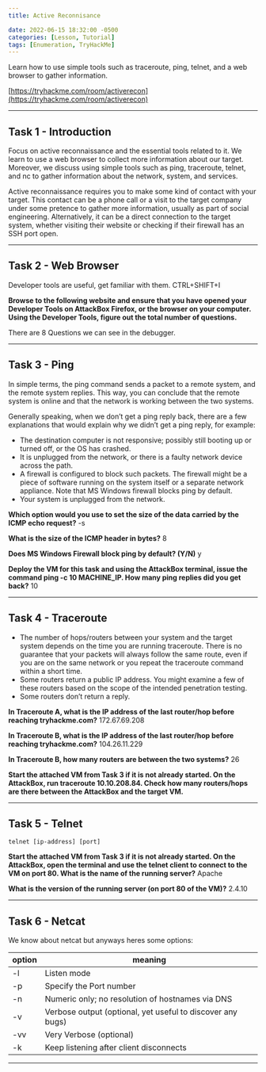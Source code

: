 ```yaml
---
title: Active Reconnisance

date: 2022-06-15 18:32:00 -0500
categories: [Lesson, Tutorial]
tags: [Enumeration, TryHackMe]
---
```


Learn how to use simple tools such as traceroute, ping, telnet, and a web browser to gather information.

[https://tryhackme.com/room/activerecon](https://tryhackme.com/room/activerecon)

* * *

## Task 1 - Introduction

Focus on active reconnaissance and the essential tools related to it. We learn to use a web browser to collect more information about our target. Moreover, we discuss using simple tools such as ping, traceroute, telnet, and nc to gather information about the network, system, and services.

Active reconnaissance requires you to make some kind of contact with your target. This contact can be a phone call or a visit to the target company under some pretence to gather more information, usually as part of social engineering. Alternatively, it can be a direct connection to the target system, whether visiting their website or checking if their firewall has an SSH port open. 

* * * 

## Task 2 - Web Browser 

Developer tools are useful, get familiar with them. CTRL+SHIFT+I

**Browse to the following website and ensure that you have opened your Developer Tools on AttackBox Firefox, or the browser on your computer. Using the Developer Tools, figure out the total number of questions.** 

There are 8 Questions we can see in the debugger.


* * * 

## Task 3 - Ping

In simple terms, the ping command sends a packet to a remote system, and the remote system replies. This way, you can conclude that the remote system is online and that the network is working between the two systems.

Generally speaking, when we don’t get a ping reply back, there are a few explanations that would explain why we didn’t get a ping reply, for example:

   - The destination computer is not responsive; possibly still booting up or turned off, or the OS has crashed.
   - It is unplugged from the network, or there is a faulty network device across the path.
   - A firewall is configured to block such packets. The firewall might be a piece of software running on the system itself or a separate network appliance. Note that MS Windows firewall blocks ping by default.
   - Your system is unplugged from the network.

**Which option would you use to set the size of the data carried by the ICMP echo request?** -s

**What is the size of the ICMP header in bytes?** 8

**Does MS Windows Firewall block ping by default? (Y/N)** y

**Deploy the VM for this task and using the AttackBox terminal, issue the command ping -c 10 MACHINE_IP. How many ping replies did you get back?** 10

* * * 

## Task 4 - Traceroute 

   - The number of hops/routers between your system and the target system depends on the time you are running traceroute. There is no guarantee that your packets will always follow the same route, even if you are on the same network or you repeat the traceroute command within a short time.
   - Some routers return a public IP address. You might examine a few of these routers based on the scope of the intended penetration testing.
   - Some routers don’t return a reply.


**In Traceroute A, what is the IP address of the last router/hop before reaching tryhackme.com?** 172.67.69.208

**In Traceroute B, what is the IP address of the last router/hop before reaching tryhackme.com?** 104.26.11.229

**In Traceroute B, how many routers are between the two systems?** 26

**Start the attached VM from Task 3 if it is not already started. On the AttackBox, run traceroute 10.10.208.84. Check how many routers/hops are there between the AttackBox and the target VM.** 

* * *

## Task 5 - Telnet 

``telnet [ip-address] [port]``

**Start the attached VM from Task 3 if it is not already started. On the AttackBox, open the terminal and use the telnet client to connect to the VM on port 80. What is the name of the running server?** Apache

**What is the version of the running server (on port 80 of the VM)?** 2.4.10

* * * 

## Task 6 - Netcat

We know about netcat but anyways heres some options:

| option | meaning |
|--------|---------|
| -l | Listen mode |
| -p | Specify the Port number |
| -n | Numeric only; no resolution of hostnames via DNS |
| -v | Verbose output (optional, yet useful to discover any bugs) |
| -vv | Very Verbose (optional) |
| -k | Keep listening after client disconnects |

* * * 






